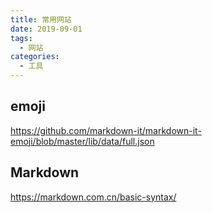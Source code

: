 ```yaml
---
title: 常用网站
date: 2019-09-01
tags:
  - 网站
categories:
  - 工具
---
```


## emoji

<https://github.com/markdown-it/markdown-it-emoji/blob/master/lib/data/full.json>

## Markdown

<https://markdown.com.cn/basic-syntax/>
